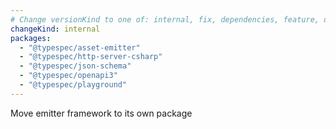 ```yaml
---
# Change versionKind to one of: internal, fix, dependencies, feature, deprecation, breaking
changeKind: internal
packages:
  - "@typespec/asset-emitter"
  - "@typespec/http-server-csharp"
  - "@typespec/json-schema"
  - "@typespec/openapi3"
  - "@typespec/playground"
---
```


Move emitter framework to its own package
